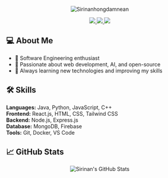<p align="center">
  <img src="https://readme-typing-svg.herokuapp.com?font=Fira+Code&size=55&duration=2500&color=FFA500&center=true&width=700&lines=★+Sirinanhongdamnean+★;Software+Engineer+%E2%9C%85" alt="Sirinanhongdamnean">
</p>

<p align="center">
  <a href="https://github.com/sirinan-hongdamnean">
    <img src="https://img.shields.io/badge/GitHub-181717?style=for-the-badge&logo=github&logoColor=white" />
  </a>
  <a href="https://www.linkedin.com/in/sirinan-hongdamnean/">
    <img src="https://img.shields.io/badge/LinkedIn-0A66C2?style=for-the-badge&logo=linkedin&logoColor=white" />
  </a>
  <a href="mailto:sirinan.hongdamnean@example.com">
    <img src="https://img.shields.io/badge/Email-D14836?style=for-the-badge&logo=gmail&logoColor=white" />
  </a>
</p>


## 💻 About Me
- 🔹 Software Engineering enthusiast  
- 🔹 Passionate about web development, AI, and open-source  
- 🔹 Always learning new technologies and improving my skills  

## 🛠️ Skills
**Languages:** Java, Python, JavaScript, C++  
**Frontend:** React.js, HTML, CSS, Tailwind CSS  
**Backend:** Node.js, Express.js  
**Database:** MongoDB, Firebase  
**Tools:** Git, Docker, VS Code  

## 📈 GitHub Stats
<p align="center">
  <img src="https://github-readme-stats.vercel.app/api?username=sirinan-hongdamnean&show_icons=true&theme=tokyonight" alt="Sirinan's GitHub Stats" />
</p>
